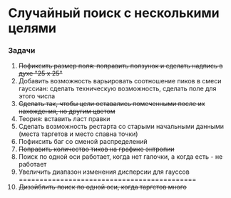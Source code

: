 # Случайный поиск с несколькими целями

### Задачи
1) ~~Пофиксить размер поля: поправить ползунок и сделать надпись в духе "25 x 25"~~
2) Добавить возможность варьировать соотношение пиков в смеси гауссиан: сделать техническую возможность, сделать поле для этого числа
3) ~~Сделать так, чтобы цели оставались помеченными после их нахождения, но другим цветом~~
4) Теория: вставить ласт правки
5) Сделать возможность рестарта со старыми начальными данными (места таргетов и место спавна точки)
6) Пофиксить баг со сменой распределений
7) ~~Поправить количество тиков на графике энтропии~~
8) Поиск по одной оси работает, когда нет галочки, а когда есть - не работает
9) Увеличить диапазон изменения дисперсии для гауссов
===========================================
10) ~~Дизэйблить поиск по одной оси, когда таргетов много~~
